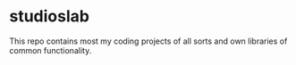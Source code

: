 # studioslab
This repo contains most my coding projects of all sorts and own libraries of common functionality.
